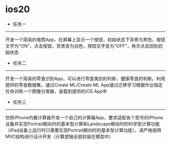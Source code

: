 # ios20

* 任务一
---
开发一个简易的电筒App，在屏幕上显示一个按钮，初始状态下背景为黑色，按钮文字为"ON"，点击按钮，背景变为白色，按钮文字变为"OFF"，再次点击回到初始状态

* 任务二
---
开发一个简易的零食识别App，可以进行零食类别的判断、健康零食的判断。利用提供的零食数据集，通过Create ML/Create ML App通过迁移学习根据作业指定任务训练一个图像分类器，装载到提供的iOS App中

* 任务三
---
仿照iPhone内置计算器开发一个自己的计算器App，要求适配各个型号的iPhone设备并实现Portrait朝向时的基本型计算和Landscape朝向时的科学型计算功能（iPad设备上运行时只需要实现Portrait朝向时的基本型计算功能）。请严格按照MVC结构进行设计开发（计算逻辑全部封装在模型中）
